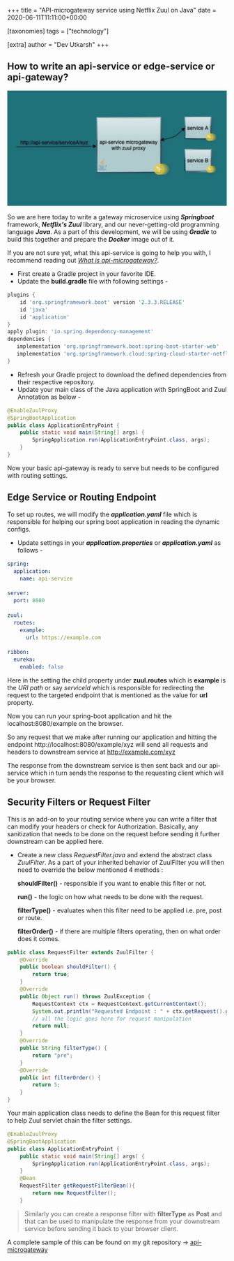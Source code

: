 +++
title = "API-microgateway service using Netflix Zuul on Java"
date = 2020-06-11T11:11:00+00:00

[taxonomies]
tags = ["technology"]

[extra]
author = "Dev Utkarsh"
+++

## How to write an api-service or edge-service or api-gateway?

![s3-and-lambda](../assets/images/tech/api-service.jpeg)

So we are here today to write a gateway microservice using ***Springboot*** framework, ***Netflix's Zuul*** library, and our never-getting-old programming language ***Java***.  As a part of this development, we will be using ***Gradle*** to build this together and prepare the ***Docker*** image out of it. 

If you are not sure yet, what this api-service is going to help you with, I recommend reading out  [*What is api-microgateway?*](https://blog.devutkarsh.com/api-gateway-vs-edge-proxy-service-vs-api-microgateway). 

- First create a Gradle project in your favorite IDE.
- Update the **build.gradle** file with following settings -

```gradle
plugins {
	id 'org.springframework.boot' version '2.3.3.RELEASE'
	id 'java'
	id 'application'
}
apply plugin: 'io.spring.dependency-management'
dependencies {
   implementation 'org.springframework.boot:spring-boot-starter-web'
   implementation 'org.springframework.cloud:spring-cloud-starter-netflix-zuul'
}
```
- Refresh your Gradle project to download the defined dependencies from their respective repository.
- Update your main class of the Java application with SpringBoot and Zuul Annotation as below -

```java
@EnableZuulProxy
@SpringBootApplication
public class ApplicationEntryPoint {
	public static void main(String[] args) {
		SpringApplication.run(ApplicationEntryPoint.class, args);
	}
}
```

Now your basic api-gateway is ready to serve but needs to be configured with routing settings.

## Edge Service or Routing Endpoint 
To set up routes, we will modify the ***application.yaml*** file which is responsible for helping our spring boot application in reading the dynamic configs.

- Update settings in your ***application.properties*** or ***application.yaml*** as follows -

```yaml
spring:
  application:
    name: api-service

server:
  port: 8080
  
zuul:
  routes:
    example:
      url: https://example.com

ribbon:
  eureka:
    enabled: false
```
Here in the setting the child property under **zuul.routes** which is **example** is the *URI path* or say *serviceId* which is responsible for redirecting the request to the targeted endpoint that is mentioned as the value for **url** property.

Now you can run your spring-boot application and hit the localhost:8080/example on the browser.

> 
So any request that we make after running our application and hitting the endpoint
http://localhost:8080/example/xyz 
will send all requests and headers to downstream service at http://example.com/xyz

The response from the downstream service is then sent back and our api-service which in turn sends the response to the requesting client which will be your browser.

## Security Filters or Request Filter 
This is an add-on to your routing service where you can write a filter that can modify your headers or check for Authorization. Basically, any sanitization that needs to be done on the request before sending it further downstream can be applied here.

- Create a new class *RequestFilter.java* and extend the abstract class *ZuulFilter*. As a part of your inherited behavior of ZuulFilter you will then need to override the below mentioned 4 methods :

    **shouldFilter()** - responsible if you want to enable this filter or not.

    **run()** - the logic on how what needs to be done with the request.

    **filterType()** - evaluates when this filter need to be applied i.e. pre, post or route.

    **filterOrder()** - if there are multiple filters operating, then on what order does it comes.

```java
public class RequestFilter extends ZuulFilter {
    @Override
    public boolean shouldFilter() {
        return true;
    }
    @Override
    public Object run() throws ZuulException { 
        RequestContext ctx = RequestContext.getCurrentContext();
        System.out.println("Requested Endpoint : " + ctx.getRequest().getRequestURI());
        // all the logic goes here for request manipulation
        return null;
    }
    @Override
    public String filterType() {
        return "pre";
    }
    @Override
    public int filterOrder() {
        return 5;
    }
}
```

Your main application class needs to define the Bean for this request filter to help Zuul servlet chain the filter settings.
```java
@EnableZuulProxy
@SpringBootApplication
public class ApplicationEntryPoint {
	public static void main(String[] args) {
		SpringApplication.run(ApplicationEntryPoint.class, args);
	}
	@Bean
	RequestFilter getRequestFilterBean(){
		return new RequestFilter();
	}
```


> Similarly you can create a response filter with **filterType** as **Post** and that can be used to manipulate the response from your downstream service before sending it back to your browser client.

A complete sample of this can be found on my git repository -> [api-microgateway](https://github.com/devutkarsh/gateway-service) 








